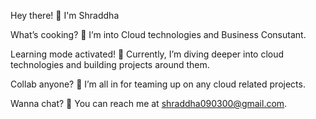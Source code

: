 Hey there! 👋 I'm Shraddha

What’s cooking? 🍳 I’m into Cloud technologies and Business Consutant.

Learning mode activated! 🚀  Currently, I’m diving deeper into cloud technologies and building projects around them.

Collab anyone? 🤝 I’m all in for teaming up on any cloud related projects.

Wanna chat? 💬 You can reach me at shraddha090300@gmail.com.
